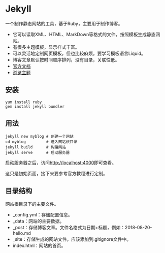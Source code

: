 # Jekyll

一个制作静态网站的工具，基于Ruby，主要用于制作博客。
- 它可以读取XML、HTML、MarkDown等格式的文件，按照模板生成静态网站。
- 有很多主题模板，显示样式丰富。
- 可以灵活地定制网页模板，但也比较麻烦，要学习模板语言Liquid。
- 博客文章默认按时间顺序排列，没有目录，关联性低。
- [官方文档](https://www.jekyll.com.cn/docs/)
- [浏览主题](http://jekyllthemes.org/)

## 安装

```shell
yum install ruby
gem install jekyll bundler
```

## 用法

```shell
jekyll new myblog # 创建一个网站
cd myblog         # 进入网站根目录
jekyll build      # 构建网站
jekyll serve      # 启动服务器
```

启动服务器之后，访问<http://localhost:4000>即可查看。

这只是初始页面，接下来要参考官方教程进行定制。

## 目录结构

网站根目录下的主要文件。
- _config.yml：存储配置信息。
- _data：网站的主要数据。
- _post：存储博客文章。文件名格式为日期+标题，例如：2018-08-20-hello.md
- _site：存储生成的网站文件。应该添加到.gitignore文件中。
- index.html：网站的首页。
